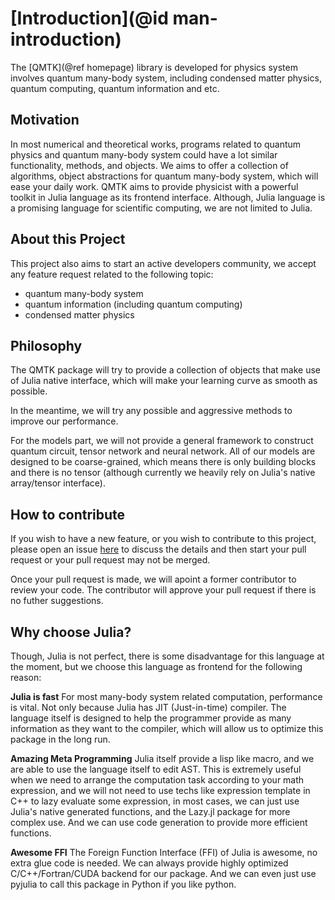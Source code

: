# [Introduction](@id man-introduction)

The [QMTK](@ref homepage) library is developed for physics system involves quantum many-body system, including condensed matter physics, quantum computing, quantum information and etc.

## Motivation

In most numerical and theoretical works, programs related to quantum physics and quantum many-body system could have a lot similar functionality, methods, and objects. We aims to offer a collection of algorithms, object abstractions for quantum many-body system, which will ease your daily work. QMTK aims to provide physicist with a powerful toolkit in Julia language as its frontend interface. Although, Julia language is a promising language for scientific computing, we are not limited to Julia.

## About this Project

This project also aims to start an active developers community, we accept any feature request related to the following topic:

- quantum many-body system
- quantum information (including quantum computing)
- condensed matter physics

## Philosophy

The QMTK package will try to provide a collection of objects that make use of Julia native interface, which will make your learning curve as smooth as possible.

In the meantime, we will try any possible and aggressive methods to improve our performance.

For the models part, we will not provide a general framework to construct quantum circuit, tensor network and neural network. All of our models are designed to be coarse-grained, which means there is only building blocks and there is no tensor (although currently we heavily rely on Julia's native array/tensor interface).

## How to contribute

If you wish to have a new feature, or you wish to contribute to this project, please open an issue [here](https://github.com/Roger-luo/QMTK.jl/issues) to discuss the details and then start your pull request or your pull request may not be merged.

Once your pull request is made, we will apoint a former contributor to review your code. The contributor will approve your pull request if there is no futher suggestions.

## Why choose Julia?

Though, Julia is not perfect, there is some disadvantage for this language at the moment, but we choose this language as frontend for the following reason:

**Julia is fast** For most many-body system related computation, performance is vital. Not only because Julia has JIT (Just-in-time) compiler. The language itself is designed to help the programmer provide as many information as they want to the compiler, which will allow us to optimize this package in the long run.

**Amazing Meta Programming**  Julia itself provide a lisp like macro, and we are able to use the language itself to edit AST. This is extremely useful when we need to arrange the computation task according to your math expression, and we will not need to use techs like expression template in C++ to lazy evaluate some expression, in most cases, we can just use Julia's native generated functions, and the Lazy.jl package for more complex use. And we can use code generation to provide more efficient functions.

**Awesome FFI** The Foreign Function Interface (FFI) of Julia is awesome, no extra glue code is needed. We can always provide highly optimized C/C++/Fortran/CUDA backend for our package. And we can even just use pyjulia to call this package in Python if you like python.
